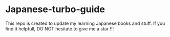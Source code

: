 # Japanese-turbo-guide
This repo is created to update my learning Japanese books and stuff. If you find it helpfull, DO NOT hesitate to give me a star !!!
